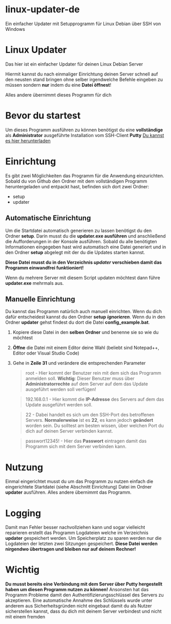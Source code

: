 # linux-updater-de
Ein einfacher Updater mit Setupprogramm für Linux Debian über SSH von Windows

# Linux Updater

Das hier ist ein einfacher Updater für deinen Linux Debian Server

Hiermit kannst du nach einmaliger Einrichtung deinen Server schnell auf den neusten stand bringen ohne selber irgendwelche Befehle eingeben zu müssen sondern **nur** indem du eine **Datei öffnest**!

Alles andere übernimmt dieses Programm für dich


# Bevor du startest

Um dieses Programm ausführen zu können benötigst du eine **vollständige** als **Administrator** ausgeführte Installation vom SSH-Client **Putty**
[Du kannst es hier herunterladen](https://www.chiark.greenend.org.uk/~sgtatham/putty/latest.html)

# Einrichtung

Es gibt zwei Möglichkeiten das Programm für die Anwendung einzurichten.
Sobald du von Github den Ordner mit dem vollständigen Programm heruntergeladen und entpackt hast, befinden sich dort zwei Ordner:

- setup
- updater

## Automatische Einrichtung

Um die Startdatei automatisch generieren zu lassen benötigst du den Ordner **setup**. Darin musst du die **updater.exe ausführen** und anschließend die Aufforderungen in der Konsole ausführen.
Sobald du alle benötigten Informationen eingegeben hast wird automatisch eine Datei generiert und in den Ordner **setup** abgelegt mit der du die Updates starten kannst.

**Diese Datei musst du in den Verzeichnis *updater* verschieben damit das Programm einwandfrei funktioniert!**

Wenn du mehrere Server mit diesem Script updaten möchtest dann führe **updater.exe** mehrmals aus.

## Manuelle Einrichtung

Du kannst das Programm natürlich auch manuell einrichten.
Wenn du dich dafür entscheidest kannst du den Ordner **setup** ***ignorieren***.
Wenn du in den Ordner **updater** gehst findest du dort die Datei **config_example.bat**.

1. Kopiere diese Datei in den **selben Ordner** und benenne sie so wie du möchtest
2. **Öffne** die Datei mit einem Editor deine Wahl (beliebt sind Notepad++, Editor oder Visual Studio Code)
3. Gehe in **Zeile 31** und verändere die entsprechenden Parameter
	> root - Hier kommt der Benutzer rein mit dem sich das Programm anmelden soll. **Wichtig**: Dieser Benutzer muss über **Administratorrechte** auf dem Server auf dem das Update ausgeführt werden soll verfügen!

	> 192.168.0.1 - Hier kommt die **IP-Adresse** des Servers auf dem das Update ausgeführt werden soll.

	> 22 - Dabei handelt es sich um den SSH-Port des betroffenen Servers. **Normalerweise** ist es **22**, es kann jedoch **geändert** worden sein. Du solltest am besten wissen, über welchen Port du dich auf deinen Server verbinden kannst.

	> passwort12345! - Hier das **Passwort** eintragen damit das Programm sich mit dem Server verbinden kann.

# Nutzung

Einmal eingerichtet musst du um das Programm zu nutzen einfach die eingerichtete Startdatei (siehe Abschnitt Einrichtung) Datei im Ordner **updater** ausführen. Alles andere übernimmt das Programm.

# Logging

Damit man Fehler besser nachvollziehen kann und sogar vielleicht reparieren erstellt das Programm Logdateien welche im Verzeichnis **updater** gespeichert werden.
Um Speicherplatz zu sparen werden nur die Logdateien der letzten zwei Sitzungen gespeichert.
**Diese Datei werden nirgendwo übertragen und bleiben nur auf deinem Rechner!**

# Wichtig

**Du musst bereits eine Verbindung mit dem Server über Putty hergestellt haben um diesen Programm nutzen zu können!**
Ansonsten hat das Programm Probleme damit den Authentifizierungsschlüssel des Servers zu akzeptieren. Eine automatische Annahme des Schlüssels wurde unter anderem aus Sicherheitsgründen nicht eingebaut damit du als Nutzer sicherstellen kannst, dass du dich mit deinem Server verbindest und nicht mit einem fremden
